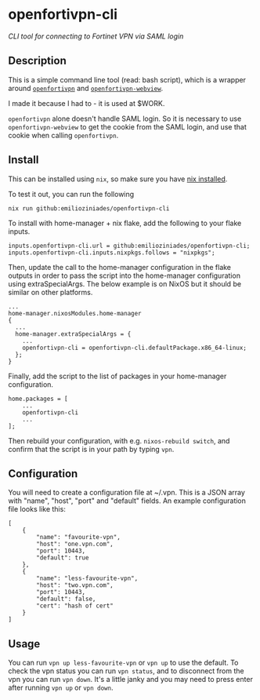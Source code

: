 # openfortivpn-cli

_CLI tool for connecting to Fortinet VPN via SAML login_

## Description

This is a simple command line tool (read: bash script), which is a wrapper around [`openfortivpn`](https://github.com/adrienverge/openfortivpn) and [`openfortivpn-webview`](https://github.com/gm-vm/openfortivpn-webview).

I made it because I had to - it is used at $WORK.

`openfortivpn` alone doesn't handle SAML login. So it is necessary to use `openfortivpn-webview` to get the cookie from the SAML login, and use that cookie when calling `openfortivpn`.

## Install

This can be installed using `nix`, so make sure you have [nix installed](https://nixos.org/download.html).

To test it out, you can run the following

```
nix run github:emilioziniades/openfortivpn-cli
```

To install with home-manager + nix flake, add the following to your flake inputs.

```
inputs.openfortivpn-cli.url = github:emilioziniades/openfortivpn-cli;
inputs.openfortivpn-cli.inputs.nixpkgs.follows = "nixpkgs";
```

Then, update the call to the home-manager configuration in the flake outputs in order to pass the script into the home-manager configuration using extraSpecialArgs. The below example is on NixOS but it should be similar on other platforms.

```
...
home-manager.nixosModules.home-manager
{
  ...
  home-manager.extraSpecialArgs = {
    ...
    openfortivpn-cli = openfortivpn-cli.defaultPackage.x86_64-linux;
  };
}
```

Finally, add the script to the list of packages in your home-manager configuration.

```
home.packages = [
    ...
    openfortivpn-cli
    ...
];
```

Then rebuild your configuration, with e.g. `nixos-rebuild switch`, and confirm that the script is in your path by typing `vpn`.

## Configuration

You will need to create a configuration file at ~/.vpn. This is a JSON
array with "name", "host", "port" and "default" fields. An example
configuration file looks like this:

```
[
    {
        "name": "favourite-vpn",
        "host": "one.vpn.com",
        "port": 10443,
        "default": true
    },
    {
        "name": "less-favourite-vpn",
        "host": "two.vpn.com",
        "port": 10443,
        "default": false,
        "cert": "hash of cert"
    }
]
```

## Usage

You can run `vpn up less-favourite-vpn` or `vpn up` to use the
default. To check the vpn status you can run `vpn status`, and to
disconnect from the vpn you can run `vpn down`. It's a little janky
and you may need to press enter after running `vpn up` or `vpn down`.
